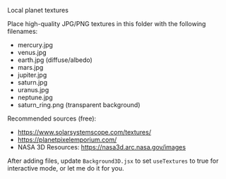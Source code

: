 Local planet textures

Place high-quality JPG/PNG textures in this folder with the following filenames:

- mercury.jpg
- venus.jpg
- earth.jpg (diffuse/albedo)
- mars.jpg
- jupiter.jpg
- saturn.jpg
- uranus.jpg
- neptune.jpg
- saturn_ring.png (transparent background)

Recommended sources (free):
- https://www.solarsystemscope.com/textures/
- https://planetpixelemporium.com/
- NASA 3D Resources: https://nasa3d.arc.nasa.gov/images

After adding files, update `Background3D.jsx` to set `useTextures` to true for interactive mode, or let me do it for you.
